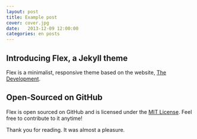 ```yaml
---
layout: post
title: Example post
cover: cover.jpg
date:   2013-12-09 12:00:00
categories: en posts
---
```


## Introducing Flex, a Jekyll theme

Flex is a minimalist, responsive theme based on the website, [The Development](https://jekyllthemes.io/theme/flex).

## Open-Sourced on GitHub

Flex is open sourced on GitHub and is licensed under the [MIT License](https://opensource.org/licenses/MIT). Feel free to contribute to it anytime!

Thank you for reading. It was almost a pleasure.
